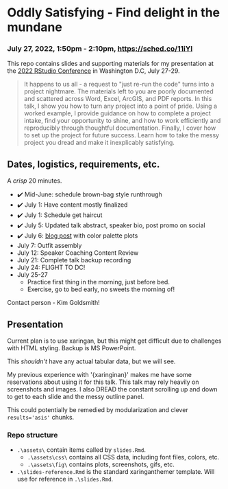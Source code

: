 # Oddly Satisfying - Find delight in the mundane  
### July 27, 2022, 1:50pm - 2:10pm, https://sched.co/11iYl
<!-- badges: start -->
<!-- badges: end -->

This repo contains slides and supporting materials for my presentation at the [2022 RStudio Conference](https://www.rstudio.com/conference/) in Washington D.C, July 27-29.  

> It happens to us all - a request to "just re-run the code" turns into a project nightmare. The materials left to you are poorly documented and scattered across Word, Excel, ArcGIS, and PDF reports. In this talk, I show you how to turn any project into a point of pride. Using a worked example, I provide guidance on how to complete a project intake, find your opportunity to shine, and how to work efficiently and reproducibly through thoughtful documentation. Finally, I cover how to set up the project for future success. Learn how to take the messy project you dread and make it inexplicably satisfying.


## Dates, logistics, requirements, etc.      

A _crisp_ 20 minutes.   

- :heavy_check_mark: Mid-June: schedule brown-bag style runthrough 
- :heavy_check_mark: July 1: Have content mostly finalized 
- :heavy_check_mark:️ July 1: Schedule get haircut 
- :heavy_check_mark:️ July 5: Updated talk abstract, speaker bio, post promo on social
- :heavy_check_mark: July 6: [blog post](https://www.lizroten.com/post/color-palette-exploration/) with color palette plots 
- July 7: Outfit assembly
- July 12: Speaker Coaching Content Review  
- July 21: Complete talk backup recording
- July 24: FLIGHT TO DC!
- July 25-27
    - Practice first thing in the morning, just before bed. 
    - Exercise, go to bed early, no sweets the morning of!

Contact person - Kim Goldsmith!

## Presentation  

Current plan is to use xaringan, but this might get difficult due to challenges with HTML styling. Backup is MS PowerPoint.  

This *shouldn't* have any actual tabular data, but we will see. 

My previous experience with '{xaringinan}' makes me have some reservations about using it for this talk. This talk may rely heavily on screenshots and images. I also DREAD the constant scrolling up and down to get to each slide and the messy outline panel. 

This could potentially be remedied by modularization and clever `results='asis'` chunks.  

### Repo structure  

- `.\assets\` contain items called by `slides.Rmd`.
    - `.\assets\css\` contains all CSS data, including font files, colors, etc. 
    - `.\assets\fig\` contains plots, screenshots, gifs, etc.  
- `.\slides-reference.Rmd` is the standard xaringanthemer template. Will use for reference in `.\slides.Rmd`.  

